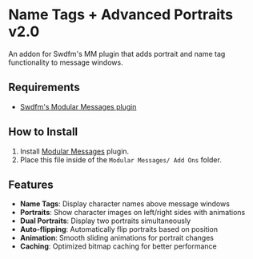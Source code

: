 # Name Tags + Advanced Portraits v2.0

An addon for Swdfm's MM plugin that adds portrait and name tag functionality to message windows.

## Requirements
- [Swdfm's Modular Messages plugin](https://eeveeexpo.com/resources/1591/)

## How to Install
1. Install [Modular Messages](https://eeveeexpo.com/resources/1591/) plugin.
2. Place this file inside of the `Modular Messages/ Add Ons` folder.

## Features
- **Name Tags**: Display character names above message windows
- **Portraits**: Show character images on left/right sides with animations
- **Dual Portraits**: Display two portraits simultaneously
- **Auto-flipping**: Automatically flip portraits based on position
- **Animation**: Smooth sliding animations for portrait changes
- **Caching**: Optimized bitmap caching for better performance
